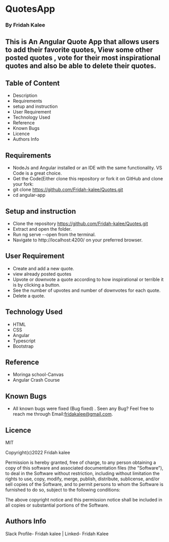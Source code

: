 # QuotesApp
### By Fridah Kalee
## This is An Angular Quote App that allows users to add their favorite quotes, View some other posted quotes , vote for their most inspirational quotes and also be able to delete their quotes.
## Table of Content
* Description
* Requirements
* setup and instruction
* User Requirement
* Technology Used
* Reference
* Known Bugs
* Licence
* Authors Info

## Requirements

* NodeJs and Angular installed or an IDE with the same functionality. VS Code is a great choice.
* Get the Code(Either clone this repository or fork it on GitHub and clone your fork:
* git clone https://github.com/Fridah-kalee/Quotes.git
* cd angular-app
## Setup and instruction
* Clone the repository https://github.com/Fridah-kalee/Quotes.git
* Extract and open the folder.
* Run ng serve --open from the terminal.
* Navigate to http://localhost:4200/ on your preferred browser.

## User Requirement
* Create and add a new quote.
* view already posted quotes
* Upvote or downvote a quote according to how inspirational or terrible it is by clicking a button.
* See the number of upvotes and number of downvotes for each quote.
* Delete a quote.
## Technology Used
* HTML
* CSS 
* Angular 
* Typescript
* Bootstrap

## Reference
* Moringa school-Canvas
* Angular Crash Course

## Known Bugs
* All known bugs were fixed (Bug fixed) . Seen any Bug? Feel free to reach me through Email:fridakalee@gmail.com.
## Licence
MIT 

Copyright(c)2022 Fridah kalee

Permission is hereby granted, free of charge, to any person obtaining a copy of this software and associated documentation files (the "Software"), to deal in the Software without restriction, including without limitation the rights to use, copy, modify, merge, publish, distribute, sublicense, and/or sell copies of the Software, and to permit persons to whom the Software is furnished to do so, subject to the following conditions:

The above copyright notice and this permission notice shall be included in all copies or substantial portions of the Software.

## Authors Info
Slack Profile- Fridah kalee | Linked- Fridah Kalee 